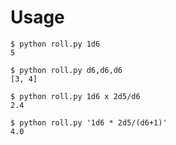 # Usage
```
$ python roll.py 1d6
5
```
```
$ python roll.py d6,d6,d6
[3, 4]
```
```
$ python roll.py 1d6 x 2d5/d6
2.4
```
```
$ python roll.py '1d6 * 2d5/(d6+1)'
4.0
```
